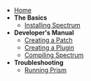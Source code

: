  * [Home](https://github.com/Ciastex/Spectrum/wiki)
 * **The Basics**
   - [Installing Spectrum](https://github.com/Ciastex/Spectrum/wiki/Installing-Spectrum)
 * **Developer's Manual**
   - [Creating a Patch](https://github.com/Ciastex/Spectrum/wiki/Creating-a-patch)
   - [Creating a Plugin](https://github.com/Ciastex/Spectrum/wiki/Creating-a-plugin)
   - [Compiling Spectrum](https://github.com/Ciastex/Spectrum/wiki/Compiling-Spectrum)
 * **Troubleshooting**
   - [Running Prism](https://github.com/Ciastex/Spectrum/wiki/Troubleshooting-Prism)